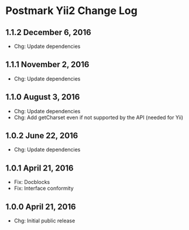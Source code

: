 Postmark Yii2 Change Log
========================

1.1.2 December 6, 2016
----------------------

 - Chg: Update dependencies

1.1.1 November 2, 2016
----------------------

 - Chg: Update dependencies

1.1.0 August 3, 2016
--------------------

 - Chg: Update dependencies
 - Chg: Add getCharset even if not supported by the API (needed for Yii)

1.0.2 June 22, 2016
-------------------

 - Chg: Update dependencies

1.0.1 April 21, 2016
--------------------

 - Fix: Docblocks
 - Fix: Interface conformity

1.0.0 April 21, 2016
--------------------

 - Chg: Initial public release
